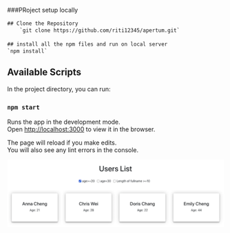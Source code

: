 ###PRoject setup locally
 
    ## Clone the Repository
        `git clone https://github.com/riti12345/apertum.git`

    ## install all the npm files and run on local server
    `npm install`

## Available Scripts

In the project directory, you can run:

### `npm start`

Runs the app in the development mode.<br />
Open [http://localhost:3000](http://localhost:3000) to view it in the browser.

The page will reload if you make edits.<br />
You will also see any lint errors in the console.

<img src="public/sort_1.png" />
